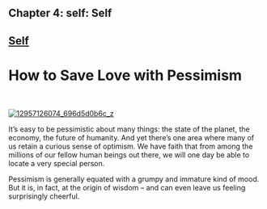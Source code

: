 Chapter  4: self: Self
---------------------

[Self](../category/self/index.html)
-----------------------------------

How to Save Love with Pessimism
===============================

 

[![12957126074\_696d5d0b6c\_z](http://i1.wp.com/www.thebookoflife.org/wp-content/uploads/2014/11/12957126074_696d5d0b6c_z1.jpg?resize=635%2C557)](http://i1.wp.com/www.thebookoflife.org/wp-content/uploads/2014/11/12957126074_696d5d0b6c_z1.jpg)

It’s easy to be pessimistic about many things: the state of the planet, the economy, the future of humanity. And yet there’s one area where many of us retain a curious sense of optimism. We have faith that from among the millions of our fellow human beings out there, we will one day be able to locate a very special person.

Pessimism is generally equated with a grumpy and immature kind of mood. But it is, in fact, at the origin of wisdom – and can even leave us feeling surprisingly cheerful.


